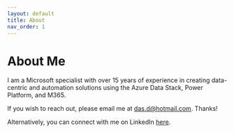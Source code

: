 ```yaml
---
layout: default
title: About
nav_order: 1
---
```


# About Me

<p> 
I am a Microsoft specialist with over 15 years of experience in creating data-centric and automation solutions using the Azure Data Stack, Power Platform, and M365.

If you wish to reach out, please email me at <a href="mailto:das.d@hotmail.com">das.d@hotmail.com</a>. Thanks!

Alternatively, you can connect with me on LinkedIn [here](https://www.linkedin.com/in/dwds/).
</p>
